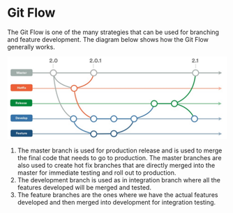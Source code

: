# Git Flow 

The Git Flow is one of the many strategies that can be used for branching and feature development.
The diagram below shows how the Git Flow generally works. 

![gitflow](images/gitflow.png)

1. The master branch is used for production release and is used to merge the final code that needs
   to go to production. The master branches are also used to create hot fix branches that are
directly merged into the master for immediate testing and roll out to production.  
2. The development branch is used as in integration branch where all the features developed will be
   merged and tested. 
3. The feature branches are the ones where we have the actual features developed and then merged
   into development for integration testing. 


